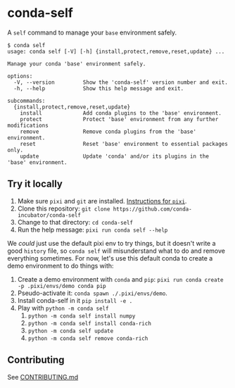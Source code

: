 # conda-self

A `self` command to manage your `base` environment safely.

```
$ conda self
usage: conda self [-V] [-h] {install,protect,remove,reset,update} ...

Manage your conda 'base' environment safely.

options:
  -V, --version         Show the 'conda-self' version number and exit.
  -h, --help            Show this help message and exit.

subcommands:
  {install,protect,remove,reset,update}
    install             Add conda plugins to the 'base' environment.
    protect             Protect 'base' environment from any further modifications
    remove              Remove conda plugins from the 'base' environment.
    reset               Reset 'base' environment to essential packages only.
    update              Update 'conda' and/or its plugins in the 'base' environment.
```

## Try it locally

1. Make sure `pixi` and `git` are installed. [Instructions for `pixi`](https://pixi.sh/latest/installation/).
2. Clone this repository: `git clone https://github.com/conda-incubator/conda-self`
3. Change to that directory: `cd conda-self`
4. Run the help message: `pixi run conda self --help`

We _could_ just use the default pixi env to try things, but it doesn't write a good `history` file, so `conda self` will misunderstand what to do and remove everything sometimes. For now, let's use this default conda to create a demo environment to do things with:

1. Create a demo environment with `conda` and `pip`: `pixi run conda create -p .pixi/envs/demo conda pip`
2. Pseudo-activate it: `conda spawn ./.pixi/envs/demo`.
3. Install conda-self in it `pip install -e .`
4. Play with `python -m conda self`
   1. `python -m conda self install numpy`
   2. `python -m conda self install conda-rich`
   3. `python -m conda self update`
   4. `python -m conda self remove conda-rich`

## Contributing

See [CONTRIBUTING.md](./CONTRIBUTING.md)

